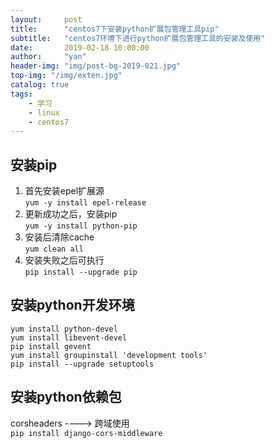 ```yaml
---
layout:     post
title:      "centos7下安装python扩展包管理工具pip"
subtitle:   "centos7环境下进行python扩展包管理工具的安装及使用"
date:       2019-02-18 10:00:00
author:     "yan"
header-img: "img/post-bg-2019-021.jpg"
top-img: "/img/exten.jpg"
catalog: true
tags:
    - 学习
    - linux
    - centos7
---
```

## 安装pip
1. 首先安装epel扩展源  
`yum -y install epel-release`
2. 更新成功之后，安装pip  
`yum -y install python-pip`
3. 安装后清除cache  
`yum clean all`
4. 安装失败之后可执行  
`pip install --upgrade pip`

## 安装python开发环境
```
yum install python-devel
yum install libevent-devel
pip install gevent
yum install groupinstall 'development tools'
pip install --upgrade setuptools
```

## 安装python依赖包
corsheaders ----> 跨域使用  
`pip install django-cors-middleware`
